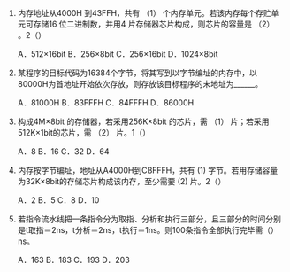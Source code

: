1. 内存地址从4000H 到43FFH，共有 （1） 个内存单元。若该内存每个存贮单元可存储16 位二进制数，并用4 片存储器芯片构成，则芯片的容量是 （2） 。2（）

    A．512×16bit
    B．256×8bit
    C．256×16bit
    D．1024×8bit
   

2. 某程序的目标代码为16384个字节，将其写到以字节编址的内存中，以80000H为首地址开始依次存放，则存放该目标程序的末地址为______。

    A．81000H
    B．83FFFH
    C．84FFFH
    D．86000H
  
 
3. 构成4M×8bit 的存储器，若采用256K×8bit 的芯片，需 （1） 片；若采用512K×1bit的芯片，需 （2） 片。1（）

    A．8
    B．16
    C．32
    D．64
  
 
4. 内存按字节编址，地址从A4000H到CBFFFH，共有 (1) 字节。若用存储容量为32K×8bit的存储芯片构成该内存，至少需要 (2) 片。2（）

    A．2
    B．5
    C．8
    D．10
   

5. 若指令流水线把一条指令分为取指、分析和执行三部分，且三部分的时间分别是t取指＝2ns，t分析＝2ns，t执行＝1ns。则100条指令全部执行完毕需（）ns。

   A．163
   B．183
   C．193
   D．203

